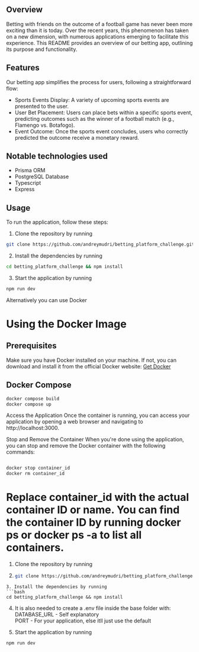 ## Overview

Betting with friends on the outcome of a football game has never been more exciting than it is today. Over the recent years, this phenomenon has taken on a new dimension, with numerous applications emerging to facilitate this experience. This README provides an overview of our betting app, outlining its purpose and functionality.

## Features

Our betting app simplifies the process for users, following a straightforward flow:

- Sports Events Display: A variety of upcoming sports events are presented to the user.
- User Bet Placement: Users can place bets within a specific sports event, predicting outcomes such as the winner of a football match (e.g., Flamengo vs. Botafogo).
- Event Outcome: Once the sports event concludes, users who correctly predicted the outcome receive a monetary reward.

## Notable technologies used

- Prisma ORM
- PostgreSQL Database
- Typescript
- Express

## Usage

To run the application, follow these steps:


1. Clone the repository by running

```bash
git clone https://github.com/andreymudri/betting_platform_challenge.git
```

2. Install the dependencies by running

```bash
cd betting_platform_challenge && npm install
```

3. Start the application by running

```bash
npm run dev
```

Alternatively you can use Docker

# Using the Docker Image


## Prerequisites

Make sure you have Docker installed on your machine. If not, you can download and install it from the official Docker website: [Get Docker](https://docs.docker.com/get-docker/)

## Docker Compose

```bash
docker compose build
docker compose up

```

Access the Application
Once the container is running, you can access your application by opening a web browser and navigating to http://localhost:3000.

Stop and Remove the Container
When you're done using the application, you can stop and remove the Docker container with the following commands:

```bash

docker stop container_id
docker rm container_id
```

Replace container_id with the actual container ID or name. You can find the container ID by running docker ps or docker ps -a to list all containers.
=======
1. Clone the repository by running
2. ```bash
   git clone https://github.com/andreymudri/betting_platform_challenge.git 
```
3. Install the dependencies by running 
```bash
cd betting_platform_challenge && npm install
```
4. It is also needed to create a .env file inside the base folder with: <br>
 DATABASE_URL - Self explanatory <br>
 PORT - For your application, else itll just use the default

6. Start the application by running 
```bash
npm run dev
```
